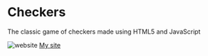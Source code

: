 # Checkers

The classic game of checkers made using HTML5 and JavaScript

![website](website)
[My site](https://vaporjawn.github.io/)
